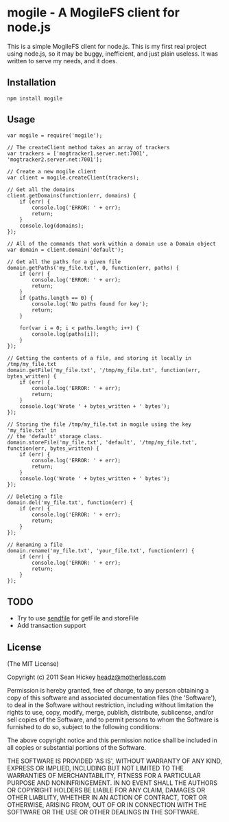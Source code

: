 mogile - A MogileFS client for node.js
===========================================

This is a simple MogileFS client for node.js. This is my first real project using
node.js, so it may be buggy, inefficient, and just plain useless. It was written to
serve my needs, and it does.

## Installation

	npm install mogile

## Usage

	var mogile = require('mogile');
	
	// The createClient method takes an array of trackers
	var trackers = ['mogtracker1.server.net:7001', 'mogtracker2.server.net:7001'];
	
	// Create a new mogile client
	var client = mogile.createClient(trackers);
	
	// Get all the domains
	client.getDomains(function(err, domains) {
		if (err) {
			console.log('ERROR: ' + err);
			return;
		}
		console.log(domains);
	});
	
	// All of the commands that work within a domain use a Domain object
	var domain = client.domain('default');
	
	// Get all the paths for a given file
	domain.getPaths('my_file.txt', 0, function(err, paths) {
		if (err) {
			console.log('ERROR: ' + err);
			return;
		}
		if (paths.length == 0) {
			console.log('No paths found for key');
			return;
		}
		
		for(var i = 0; i < paths.length; i++) {
			console.log(paths[i]);
		}
	});
	
	// Getting the contents of a file, and storing it locally in /tmp/my_file.txt
	domain.getFile('my_file.txt', '/tmp/my_file.txt', function(err, bytes_written) {
		if (err) {
			console.log('ERROR: ' + err);
			return;
		}
		console.log('Wrote ' + bytes_written + ' bytes');
	});
	
	// Storing the file /tmp/my_file.txt in mogile using the key 'my_file.txt' in
	// the 'default' storage class.
	domain.storeFile('my_file.txt', 'default', '/tmp/my_file.txt', function(err, bytes_written) {
		if (err) {
			console.log('ERROR: ' + err);
			return;
		}
		console.log('Wrote ' + bytes_written + ' bytes');
	});
	
	// Deleting a file
	domain.del('my_file.txt', function(err) {
		if (err) {
			console.log('ERROR: ' + err);
			return;
		}
	});
	
	// Renaming a file
	domain.rename('my_file.txt', 'your_file.txt', function(err) {
		if (err) {
			console.log('ERROR: ' + err);
			return;
		}
	});

	
## TODO

* Try to use [sendfile](http://linux.die.net/man/2/sendfile) for getFile and storeFile
* Add transaction support


## License

(The MIT License)

Copyright (c) 2011 Sean Hickey <headz@motherless.com>

Permission is hereby granted, free of charge, to any person obtaining a copy of this software and associated documentation files (the 'Software'), to deal in the Software without restriction, including without limitation the rights to use, copy, modify, merge, publish, distribute, sublicense, and/or sell copies of the Software, and to permit persons to whom the Software is furnished to do so, subject to the following conditions:

The above copyright notice and this permission notice shall be included in all copies or substantial portions of the Software.

THE SOFTWARE IS PROVIDED 'AS IS', WITHOUT WARRANTY OF ANY KIND, EXPRESS OR IMPLIED, INCLUDING BUT NOT LIMITED TO THE WARRANTIES OF MERCHANTABILITY, FITNESS FOR A PARTICULAR PURPOSE AND NONINFRINGEMENT. IN NO EVENT SHALL THE AUTHORS OR COPYRIGHT HOLDERS BE LIABLE FOR ANY CLAIM, DAMAGES OR OTHER LIABILITY, WHETHER IN AN ACTION OF CONTRACT, TORT OR OTHERWISE, ARISING FROM, OUT OF OR IN CONNECTION WITH THE SOFTWARE OR THE USE OR OTHER DEALINGS IN THE SOFTWARE.